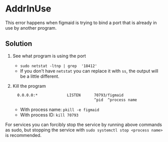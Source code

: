 # AddrInUse

This error happens when figmaid is trying to bind a port that is already in use by another program.

## Solution

1. See what program is using the port 
   - `sudo netstat -ltnp | grep  '18412'` 
   - If you don't have `netstat` you can replace it with `ss`, the output will be a little different.
2. Kill the program
   
   ```txt
     0.0.0.0:*             LISTEN      70793/figmaid
                                       ^pid  ^process name
    ```
   - With process name: `pkill -e figmaid`
   - With process ID: `kill 70793`
 
For services you can forcibly stop the service by running above commands as sudo, but 
stopping the service with `sudo systemctl stop <process name>` is recommended. 